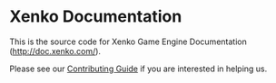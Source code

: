 Xenko Documentation
=======

This is the source code for Xenko Game Engine Documentation (http://doc.xenko.com/).

Please see our [Contributing Guide](CONTRIBUTING.md) if you are interested in helping us.
